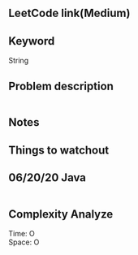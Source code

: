 ## LeetCode link(Medium)


## Keyword
String

## Problem description
```

```



## Notes


## Things to watchout

## 06/20/20 Java

```java


```
## Complexity Analyze
Time: O       \
Space: O
